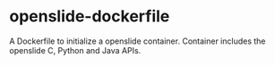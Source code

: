 # openslide-dockerfile

A Dockerfile to initialize a openslide container.
Container includes the openslide C, Python and Java APIs.


